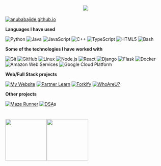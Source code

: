 <h1 align="center">
  <img src="https://github.com/anubabajide/anubabajide/raw/master/profile.gif"/>
</h1>

[![anubabajide.github.io](https://img.shields.io/badge/Aanu.B-Software_engineer-000000?style=for-the-badge&logo=ansible&logoColor=white)](https://anubabajide.github.io/)

**Languages I have used**

![Python](https://img.shields.io/badge/Python--000000?style=flat&logo=python)
![Java](https://img.shields.io/badge/Java--000000?style=flat&logo=java)
![JavaScript](https://img.shields.io/badge/JavaScript--000000?style=flat&logo=javascript)
![C++](https://img.shields.io/badge/C++--000000?style=flat&logo=C%2B%2B&logoColor=00599C)
![TypeScript](https://img.shields.io/badge/TypeScript--000000?style=flat&logo=typescript&logoColor=007ACC)
![HTML5](https://img.shields.io/badge/HTML5--000000?style=flat&logo=HTML5)
![Bash](https://img.shields.io/badge/Bash--000000?style=flat&logo=bash)

**Some of the technologies I have worked with**

![Git](https://img.shields.io/badge/Git--000000?style=flat&logo=git&logoColor=F05032)
![GitHub](https://img.shields.io/badge/GitHub--000000?style=flat&logo=github&logoColor=FFFFFF)
![Linux](https://img.shields.io/badge/Linux--000000?style=flat&logo=linux&logoColor=FCC624)
![Node.js](https://img.shields.io/badge/Node.js--000000?style=flat&logo=node.js&logoColor=339933)
![React](https://img.shields.io/badge/React--000000?style=flat&logo=React&logoColor=61DAFB)
![Django](https://img.shields.io/badge/Django--000000?style=flat&logo=Django)
![Flask](https://img.shields.io/badge/Flask--000000?style=flat&logo=Flask)
![Docker](https://img.shields.io/badge/Docker--000000?style=flat&logo=Docker)
![Amazon Web Services](https://img.shields.io/badge/AWS--000000?style=flat&logo=amazon)
![Google Cloud Platform](https://img.shields.io/badge/GCP--000000?style=flat&logo=google)

**Web/Full Stack projects**

[![My Website](https://img.shields.io/badge/🧬-&nbsp;&nbsp;My&nbsp;Website-000000?style=flat)](https://anubabajide.github.io)
[![Partner Learn](https://img.shields.io/badge/📗-&nbsp;&nbsp;PartnerLearn-000000?style=flat)](https://partner-learn.herokuapp.com/)
[![Forkify](https://img.shields.io/badge/🍽️-&nbsp;&nbsp;Forkify-000000?style=flat)](https://anubabajide.github.io/forkify)
[![WhoAreU?](https://img.shields.io/badge/💁-&nbsp;&nbsp;WhoAreU-000000?style=flat)](https://github.com/anubabajide/whoareu-flask)

**Other projects**

[![Maze Runner](https://img.shields.io/badge/🤖-&nbsp;&nbsp;MazeRunner-000000?style=flat)](https://github.com/anubabajide/Maze-Runner)
[![DSA](https://img.shields.io/badge/📚-&nbsp;&nbsp;Data_Structures_And_Algorithms-000000?style=flat)](https://github.com/anubabajide/Data-Structures-and-Algorithms)s

<h1>
    <a>
        <img align="" height='130px' src="https://github-readme-stats.vercel.app/api?username=anubabajide&hide_title=true&show_icons=true&include_all_commits=true&line_height=21&bg_color=0,EC6C6C,FFD479,FFFC79,73FA79&theme=graywhite" /><img align="" height='130px' src="https://github-readme-stats.vercel.app/api/top-langs/?username=anubabajide&hide_title=true&layout=compact&bg_color=0,73FA79,73FDFF,7A81FF&theme=graywhite" />
    </a>
</h1>
